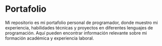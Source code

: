 # Portafolio
Mi repositorio es mi portafolio personal de programador, donde muestro mi experiencia, habilidades técnicas y proyectos en diferentes lenguajes de programación. Aquí pueden encontrar información relevante sobre mi formación académica y experiencia laboral.
